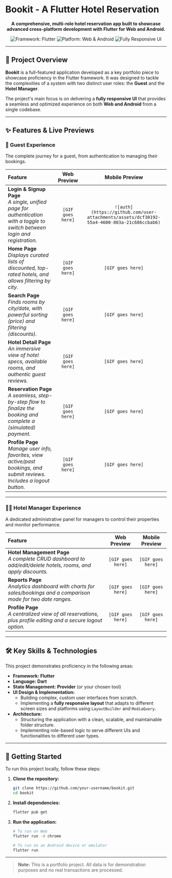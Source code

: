 # Bookit - A Flutter Hotel Reservation

<p align="center">
  <strong>A comprehensive, multi-role hotel reservation app built to showcase advanced cross-platform development with Flutter for Web and Android.</strong>
</p>

<p align="center">
  <img src="https://img.shields.io/badge/Framework-Flutter-02569B?logo=flutter" alt="Framework: Flutter">
  <img src="https://img.shields.io/badge/Platform-Web%20%7C%20Android-green.svg" alt="Platform: Web & Android">
  <img src="https://img.shields.io/badge/UI-Fully%20Responsive-blueviolet" alt="Fully Responsive UI">
</p>

---

## 📖 Project Overview

**Bookit** is a full-featured application developed as a key portfolio piece to showcase proficiency in the Flutter framework. It was designed to tackle the complexities of a system with two distinct user roles: the **Guest** and the **Hotel Manager**.

The project's main focus is on delivering a **fully responsive UI** that provides a seamless and optimized experience on both **Web and Android** from a single codebase.

---

## ✨ Features & Live Previews

### 🏨 Guest Experience

The complete journey for a guest, from authentication to managing their bookings.

| Feature | Web Preview | Mobile Preview |
| :--- | :---: | :---: |
| **Login & Signup Page**<br/>_A single, unified page for authentication with a toggle to switch between login and registration._ | `[GIF goes here]` | `![auth](https://github.com/user-attachments/assets/dcf30192-55a4-4600-803a-21c686ccbab6)` |
| **Home Page**<br/>_Displays curated lists of discounted, top-rated hotels, and allows filtering by city._ | `[GIF goes here]` | `[GIF goes here]` |
| **Search Page**<br/>_Finds rooms by city/date, with powerful sorting (price) and filtering (discounts)._ | `[GIF goes here]` | `[GIF goes here]` |
| **Hotel Detail Page**<br/>_An immersive view of hotel specs, available rooms, and authentic guest reviews._ | `[GIF goes here]` | `[GIF goes here]` |
| **Reservation Page**<br/>_A seamless, step-by-step flow to finalize the booking and complete a (simulated) payment._ | `[GIF goes here]` | `[GIF goes here]` |
| **Profile Page**<br/>_Manage user info, favorites, view active/past bookings, and submit reviews. Includes a logout button._| `[GIF goes here]` | `[GIF goes here]` |

---

### 👨‍💼 Hotel Manager Experience

A dedicated administrative panel for managers to control their properties and monitor performance.

| Feature | Web Preview | Mobile Preview |
| :--- | :---: | :---: |
| **Hotel Management Page**<br/>_A complete CRUD dashboard to add/edit/delete hotels, rooms, and apply discounts._ | `[GIF goes here]` | `[GIF goes here]` |
| **Reports Page**<br/>_Analytics dashboard with charts for sales/bookings and a comparison mode for two date ranges._ | `[GIF goes here]` | `[GIF goes here]` |
| **Profile Page**<br/>_A centralized view of all reservations, plus profile editing and a secure logout option._ | `[GIF goes here]` | `[GIF goes here]` |

---



## 🛠️ Key Skills & Technologies

This project demonstrates proficiency in the following areas:

-   **Framework:** **Flutter**
-   **Language:** **Dart**
-   **State Management:** **Provider** (or your chosen tool)
-   **UI Design & Implementation:**
    -   Building complex, custom user interfaces from scratch.
    -   Implementing a **fully responsive layout** that adapts to different screen sizes and platforms using `LayoutBuilder` and `MediaQuery`.
-   **Architecture:**
    -   Structuring the application with a clean, scalable, and maintainable folder structure.
    -   Implementing role-based logic to serve different UIs and functionalities to different user types.

---

## 🚀 Getting Started

To run this project locally, follow these steps:

1.  **Clone the repository:**
    ```bash
    git clone https://github.com/your-username/bookit.git
    cd bookit
    ```

2.  **Install dependencies:**
    ```bash
    flutter pub get
    ```

3.  **Run the application:**
    ```bash
    # To run on Web
    flutter run -d chrome

    # To run on an Android device or emulator
    flutter run
    ```

---
> **Note:** This is a portfolio project. All data is for demonstration purposes and no real transactions are processed.
